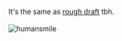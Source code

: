 It's the same as [rough draft](rough-draft.md) tbh. 
</br><br>
![humansmile](https://cdn.discordapp.com/emojis/807372974206091314.webp?size=96&quality=lossless)
